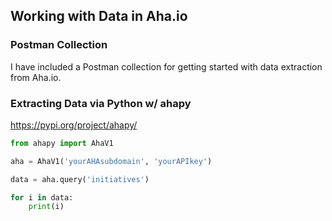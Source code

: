 ## Working with Data in Aha.io

### Postman Collection

I have included a Postman collection for getting started with data extraction from Aha.io.

### Extracting Data via Python w/ ahapy

https://pypi.org/project/ahapy/

```python
from ahapy import AhaV1

aha = AhaV1('yourAHAsubdomain', 'yourAPIkey')

data = aha.query('initiatives')

for i in data:
    print(i)
```

